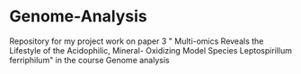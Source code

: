 # Genome-Analysis
Repository for my project work on paper 3 " Multi-omics Reveals the Lifestyle of the Acidophilic, Mineral- Oxidizing Model Species Leptospirillum ferriphilum" in the course Genome analysis
